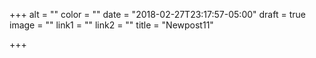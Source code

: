 +++
alt = ""
color = ""
date = "2018-02-27T23:17:57-05:00"
draft = true
image = ""
link1 = ""
link2 = ""
title = "Newpost11"

+++
